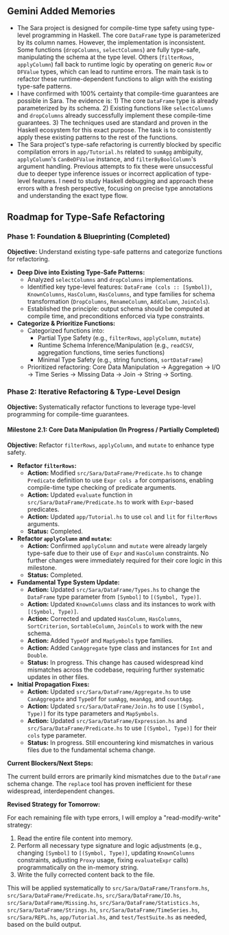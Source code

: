 ## Gemini Added Memories
- The Sara project is designed for compile-time type safety using type-level programming in Haskell. The core `DataFrame` type is parameterized by its column names. However, the implementation is inconsistent. Some functions (`dropColumns`, `selectColumns`) are fully type-safe, manipulating the schema at the type level. Others (`filterRows`, `applyColumn`) fall back to runtime logic by operating on generic `Row` or `DFValue` types, which can lead to runtime errors. The main task is to refactor these runtime-dependent functions to align with the existing type-safe patterns.
- I have confirmed with 100% certainty that compile-time guarantees are possible in Sara. The evidence is: 1) The core `DataFrame` type is already parameterized by its schema. 2) Existing functions like `selectColumns` and `dropColumns` already successfully implement these compile-time guarantees. 3) The techniques used are standard and proven in the Haskell ecosystem for this exact purpose. The task is to consistently apply these existing patterns to the rest of the functions.
- The Sara project's type-safe refactoring is currently blocked by specific compilation errors in `app/Tutorial.hs` related to `sumAgg` ambiguity, `applyColumn`'s `CanBeDFValue` instance, and `filterByBoolColumn`'s argument handling. Previous attempts to fix these were unsuccessful due to deeper type inference issues or incorrect application of type-level features. I need to study Haskell debugging and approach these errors with a fresh perspective, focusing on precise type annotations and understanding the exact type flow.

## Roadmap for Type-Safe Refactoring

### Phase 1: Foundation & Blueprinting (Completed)

**Objective:** Understand existing type-safe patterns and categorize functions for refactoring.

*   **Deep Dive into Existing Type-Safe Patterns:**
    *   Analyzed `selectColumns` and `dropColumns` implementations.
    *   Identified key type-level features: `DataFrame (cols :: [Symbol])`, `KnownColumns`, `HasColumn`, `HasColumns`, and type families for schema transformation (`DropColumns`, `RenameColumn`, `AddColumn`, `JoinCols`).
    *   Established the principle: output schema should be computed at compile time, and preconditions enforced via type constraints.
*   **Categorize & Prioritize Functions:**
    *   Categorized functions into:
        *   Partial Type Safety (e.g., `filterRows`, `applyColumn`, `mutate`)
        *   Runtime Schema Inference/Manipulation (e.g., `readCSV`, aggregation functions, time series functions)
        *   Minimal Type Safety (e.g., string functions, `sortDataFrame`)
    *   Prioritized refactoring: Core Data Manipulation -> Aggregation -> I/O -> Time Series -> Missing Data -> Join -> String -> Sorting.

### Phase 2: Iterative Refactoring & Type-Level Design

**Objective:** Systematically refactor functions to leverage type-level programming for compile-time guarantees.

#### Milestone 2.1: Core Data Manipulation (In Progress / Partially Completed)

**Objective:** Refactor `filterRows`, `applyColumn`, and `mutate` to enhance type safety.

*   **Refactor `filterRows`:**
    *   **Action:** Modified `src/Sara/DataFrame/Predicate.hs` to change `Predicate` definition to use `Expr cols a` for comparisons, enabling compile-time type checking of predicate arguments.
    *   **Action:** Updated `evaluate` function in `src/Sara/DataFrame/Predicate.hs` to work with `Expr`-based predicates.
    *   **Action:** Updated `app/Tutorial.hs` to use `col` and `lit` for `filterRows` arguments.
    *   **Status:** Completed.
*   **Refactor `applyColumn` and `mutate`:**
    *   **Action:** Confirmed `applyColumn` and `mutate` were already largely type-safe due to their use of `Expr` and `HasColumn` constraints. No further changes were immediately required for their core logic in this milestone.
    *   **Status:** Completed.
*   **Fundamental Type System Update:**
    *   **Action:** Updated `src/Sara/DataFrame/Types.hs` to change the `DataFrame` type parameter from `[Symbol]` to `[(Symbol, Type)]`.
    *   **Action:** Updated `KnownColumns` class and its instances to work with `[(Symbol, Type)]`.
    *   **Action:** Corrected and updated `HasColumn`, `HasColumns`, `SortCriterion`, `SortableColumn`, `JoinCols` to work with the new schema.
    *   **Action:** Added `TypeOf` and `MapSymbols` type families.
    *   **Action:** Added `CanAggregate` type class and instances for `Int` and `Double`.
    *   **Status:** In progress. This change has caused widespread kind mismatches across the codebase, requiring further systematic updates in other files.
*   **Initial Propagation Fixes:**
    *   **Action:** Updated `src/Sara/DataFrame/Aggregate.hs` to use `CanAggregate` and `TypeOf` for `sumAgg`, `meanAgg`, and `countAgg`.
    *   **Action:** Updated `src/Sara/DataFrame/Join.hs` to use `[(Symbol, Type)]` for its type parameters and `MapSymbols`.
    *   **Action:** Updated `src/Sara/DataFrame/Expression.hs` and `src/Sara/DataFrame/Predicate.hs` to use `[(Symbol, Type)]` for their `cols` type parameter.
    *   **Status:** In progress. Still encountering kind mismatches in various files due to the fundamental schema change.

**Current Blockers/Next Steps:**

The current build errors are primarily kind mismatches due to the `DataFrame` schema change. The `replace` tool has proven inefficient for these widespread, interdependent changes.

**Revised Strategy for Tomorrow:**

For each remaining file with type errors, I will employ a "read-modify-write" strategy:

1.  Read the entire file content into memory.
2.  Perform all necessary type signature and logic adjustments (e.g., changing `[Symbol]` to `[(Symbol, Type)]`, updating `KnownColumns` constraints, adjusting `Proxy` usage, fixing `evaluateExpr` calls) programmatically on the in-memory string.
3.  Write the fully corrected content back to the file.

This will be applied systematically to `src/Sara/DataFrame/Transform.hs`, `src/Sara/DataFrame/Predicate.hs`, `src/Sara/DataFrame/IO.hs`, `src/Sara/DataFrame/Missing.hs`, `src/Sara/DataFrame/Statistics.hs`, `src/Sara/DataFrame/Strings.hs`, `src/Sara/DataFrame/TimeSeries.hs`, `src/Sara/REPL.hs`, `app/Tutorial.hs`, and `test/TestSuite.hs` as needed, based on the build output.
